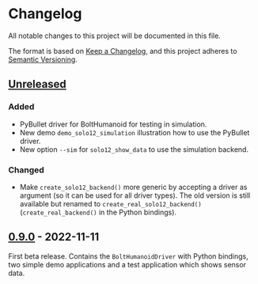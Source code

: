 # Changelog
All notable changes to this project will be documented in this file.

The format is based on [Keep a Changelog](https://keepachangelog.com/en/1.0.0/),
and this project adheres to [Semantic Versioning](https://semver.org/spec/v2.0.0.html).

## [Unreleased]
### Added
- PyBullet driver for BoltHumanoid for testing in simulation.
- New demo `demo_solo12_simulation` illustration how to use the PyBullet driver.
- New option `--sim` for `solo12_show_data` to use the simulation backend. 

### Changed
- Make `create_solo12_backend()` more generic by accepting a driver as argument (so it
  can be used for all driver types).
  The old version is still available but renamed to `create_real_solo12_backend()`
  (`create_real_backend()` in the Python bindings).

## [0.9.0] - 2022-11-11

First beta release.  Contains the `BoltHumanoidDriver` with Python bindings, two
simple demo applications and a test application which shows sensor data.



[Unreleased]: https://github.com/open-dynamic-robot-initiative/robot_interfaces_solo/compare/v0.9.0...HEAD
[0.9.0]: https://github.com/open-dynamic-robot-initiative/robot_interfaces_solo/releases/tag/v0.9.0
